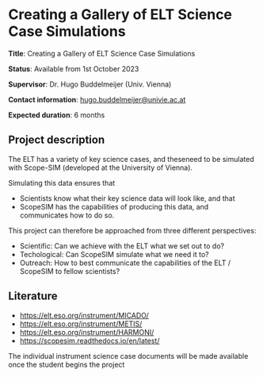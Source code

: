 # Creating a Gallery of ELT Science Case Simulations

**Title**: Creating a Gallery of ELT Science Case Simulations

**Status**: Available from 1st October 2023

**Supervisor**: Dr. Hugo Buddelmeijer (Univ. Vienna)

**Contact information**: hugo.buddelmeijer@univie.ac.at

**Expected duration**: 6 months


## Project description

The ELT has a variety of key science cases, and theseneed to be simulated with Scope-SIM (developed at the University of Vienna).

Simulating this data ensures that

- Scientists know what their key science data will look like, and that
- ScopeSIM has the capabilities of producing this data, and communicates how to do so.

This project can therefore be approached from three different perspectives:

- Scientific: Can we achieve with the ELT what we set out to do?
- Techological: Can ScopeSIM simulate what we need it to?
- Outreach: How to best communicate the capabilities of the ELT / ScopeSIM to fellow scientists?

## Literature

- https://elt.eso.org/instrument/MICADO/
- https://elt.eso.org/instrument/METIS/
- https://elt.eso.org/instrument/HARMONI/
- https://scopesim.readthedocs.io/en/latest/

The individual instrument science case documents will be made available once the student begins the project
